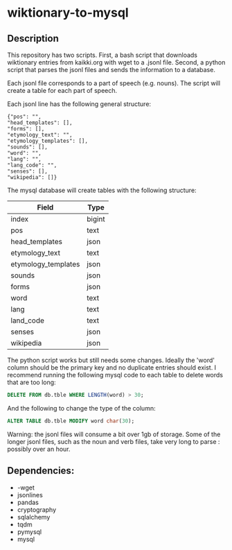 # wiktionary-to-mysql

## Description

This repository has two scripts. First, a bash script that downloads wiktionary entries from kaikki.org with wget to a .jsonl file. Second, a python script that parses the jsonl files and sends the information to a database.

Each jsonl file corresponds to a part of speech (e.g. nouns). The script will create a table for each part of speech.

Each jsonl line has the following general structure:

```
{"pos": "",
"head_templates": [],
"forms": [],
"etymology_text": "",
"etymology_templates": [],
"sounds": [],
"word": "",
"lang": "",
"lang_code": "",
"senses": [],
"wikipedia": []}
```

The mysql database will create tables with  the following structure:

| Field               | Type   |
| ------------------- | ------ |
| index               | bigint |
| pos                 | text   |
| head_templates      | json   |
| etymology_text      | text   |
| etymology_templates | json   |
| sounds              | json   |
| forms               | json   |
| word                | text   |
| lang                | text   |
| land_code           | text   |
| senses              | json   |
| wikipedia           | json   |


The python script works but still needs some changes. Ideally the 'word' column should be the primary key and no duplicate entries should exist. I recommend running the following mysql code to each table to delete words that are too long:

```sql
DELETE FROM db.tble WHERE LENGTH(word) > 30;
```

And the following to change the type of the column:

```sql
ALTER TABLE db.tble MODIFY word char(30);
```

Warning: the jsonl files will consume a bit over 1gb of storage. Some of the longer jsonl files, such as the noun and verb files, take very long to parse : possibly over an hour.

## Dependencies:

- -wget
- jsonlines
- pandas
- cryptography
- sqlalchemy
- tqdm
- pymysql
- mysql
